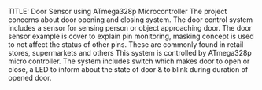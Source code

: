 TITLE: Door Sensor using ATmega328p Microcontroller
The project concerns about door opening and closing system. 
The door control system includes a sensor for sensing person or object approaching door. 
The door sensor example is cover to explain pin monitoring, masking concept is used to not affect the status of other pins.
These are commonly found in retail stores, supermarkets and others
This system is controlled by ATmega328p micro controller. The system includes switch which makes door to open or close, a LED to inform about the state of door & to blink during duration of opened door.

 




